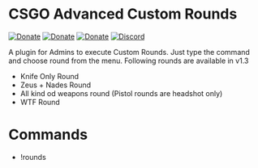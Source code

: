 # CSGO Advanced Custom Rounds
[![Donate](https://cdn2.iconfinder.com/data/icons/social-icons-circular-color/512/paypal-64.png)](https://www.paypal.me/Shivam169)  [![Donate](https://cdn2.iconfinder.com/data/icons/social-icons-circular-color/512/paytm-64.png)](https://drive.google.com/file/d/1ks_B3s9dNk_RPkDVf1DL1ITKe0mnrTRk/view)  [![Donate](https://cdn1.iconfinder.com/data/icons/logos-brands-in-colors/436/Google_Pay_GPay_Logo-128.png)](https://drive.google.com/file/d/1c5V8j0W9o23HBCgUiO1SWltR4ADvQTQW/view)  [![Discord](https://cdn3.iconfinder.com/data/icons/logos-and-brands-adobe/512/91_Discord-64.png)](https://discord.gg/HcCFa8q)

A plugin for Admins to execute Custom Rounds. Just type the command and choose round from the menu.
Following rounds are available in v1.3
- Knife Only Round
- Zeus + Nades Round
- All kind od weapons round (Pistol rounds are headshot only)
- WTF Round

# Commands
- !rounds
